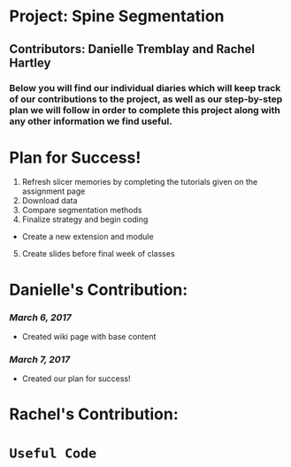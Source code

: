 # Project: Spine Segmentation
## Contributors: Danielle Tremblay and Rachel Hartley

### Below you will find our individual diaries which will keep track of our contributions to the project, as well as our step-by-step plan we will follow in order to complete this project along with any other information we find useful.

# Plan for Success! 

1. Refresh slicer memories by completing the tutorials given on the assignment page
2. Download data
3. Compare segmentation methods
4. Finalize strategy and begin coding
  - Create a new extension and module
5. Create slides before final week of classes

# Danielle's Contribution:
### _March 6, 2017_
- Created wiki page with base content 
### _March 7, 2017_
- Created our plan for success! 

# Rachel's Contribution: 

# `Useful Code` 
